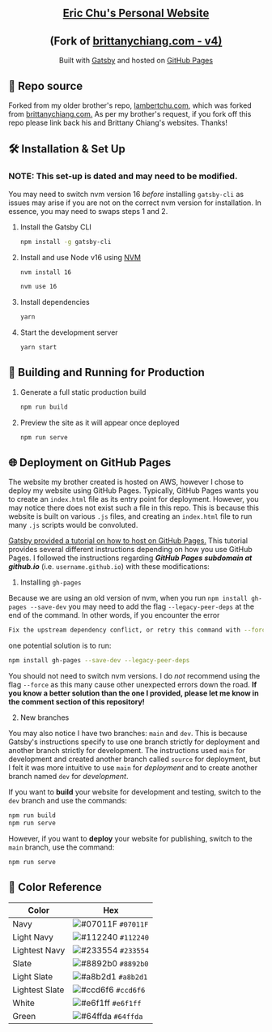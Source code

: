 <h2 align="center">
  <a href="https://chue02.github.io/" target="_blank"> Eric Chu's Personal Website</a>
</h2>
<h2 align="center">
   (Fork of <a href="https://brittanychiang.com" target="_blank"> brittanychiang.com - v4)</a>
</h2>

<p align="center">
  Built with <a href="https://www.gatsbyjs.org/" target="_blank">Gatsby</a> and hosted on <a href="https://pages.github.com/" target="_blank">GitHub Pages</a>
</p>

## 🚨 Repo source

Forked from my older brother's repo, [lambertchu.com](https://lambertchu.com), which was forked from [brittanychiang.com.](https://brittanychiang.com) As per my brother's request, if you fork off this repo please link back his and Brittany Chiang's websites. Thanks!

## 🛠 Installation & Set Up

### NOTE: This set-up is dated and may need to be modified.

You may need to switch nvm version 16 _before_ installing `gatsby-cli` as issues may arise if you are not on the correct nvm version for installation. In essence, you may need to swaps steps 1 and 2.

1. Install the Gatsby CLI

   ```sh
   npm install -g gatsby-cli
   ```

2. Install and use Node v16 using [NVM](https://github.com/nvm-sh/nvm)

   ```sh
   nvm install 16

   nvm use 16
   ```

3. Install dependencies

   ```sh
   yarn
   ```

4. Start the development server

   ```sh
   yarn start
   ```

## 🚀 Building and Running for Production

1. Generate a full static production build

   ```sh
   npm run build
   ```

1. Preview the site as it will appear once deployed

   ```sh
   npm run serve
   ```

## 🌐 Deployment on GitHub Pages

The website my brother created is hosted on AWS, however I chose to deploy my website using GitHub Pages. Typically, GitHub Pages wants you to create an `index.html` file as its entry point for deployment. However, you may notice there does not exist such a file in this repo. This is because this website is built on various `.js` files, and creating an `index.html` file to run many `.js` scripts would be convoluted.

[Gatsby provided a tutorial on how to host on GitHub Pages.](https://www.gatsbyjs.com/docs/how-to/previews-deploys-hosting/how-gatsby-works-with-github-pages/) This tutorial provides several different instructions depending on how you use GitHub Pages. I followed the instructions regarding **_GitHub Pages subdomain at github.io_** (i.e. `username.github.io`) with these modifications:

1. Installing `gh-pages`

Because we are using an old version of nvm, when you run `npm install gh-pages --save-dev` you may need to add the flag `--legacy-peer-deps` at the end of the command. In other words, if you encounter the error

```sh
Fix the upstream dependency conflict, or retry this command with --force, or --legacy-peer-deps to accept an incorrect (and potentially broken) dependency resolution.
```

one potential solution is to run:

```sh
npm install gh-pages --save-dev --legacy-peer-deps
```

You should not need to switch nvm versions. I do _not_ recommend using the flag `--force` as this many cause other unexpected errors down the road. **If you know a better solution than the one I provided, please let me know in the comment section of this repository!**

2. New branches

You may also notice I have two branches: `main` and `dev`. This is because Gatsby's instructions specify to use one branch strictly for deployment and another branch strictly for development. The instructions used `main` for development and created another branch called `source` for deployment, but I felt it was more intuitive to use `main` for _deployment_ and to create another branch named `dev` for _development_.

If you want to **build** your website for development and testing, switch to the `dev` branch and use the commands:

```sh
npm run build
npm run serve
```

However, if you want to **deploy** your website for publishing, switch to the `main` branch, use the command:

```sh
npm run serve
```

## 🎨 Color Reference

| Color          | Hex                                                                |
| -------------- | ------------------------------------------------------------------ |
| Navy           | ![#07011F](https://via.placeholder.com/10/07011F?text=+) `#07011F` |
| Light Navy     | ![#112240](https://via.placeholder.com/10/07011F?text=+) `#112240` |
| Lightest Navy  | ![#233554](https://via.placeholder.com/10/303C55?text=+) `#233554` |
| Slate          | ![#8892b0](https://via.placeholder.com/10/8892b0?text=+) `#8892b0` |
| Light Slate    | ![#a8b2d1](https://via.placeholder.com/10/a8b2d1?text=+) `#a8b2d1` |
| Lightest Slate | ![#ccd6f6](https://via.placeholder.com/10/ccd6f6?text=+) `#ccd6f6` |
| White          | ![#e6f1ff](https://via.placeholder.com/10/e6f1ff?text=+) `#e6f1ff` |
| Green          | ![#64ffda](https://via.placeholder.com/10/64ffda?text=+) `#64ffda` |
